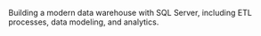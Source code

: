 Building a modern data warehouse with SQL Server, including ETL processes, data modeling, and analytics.
